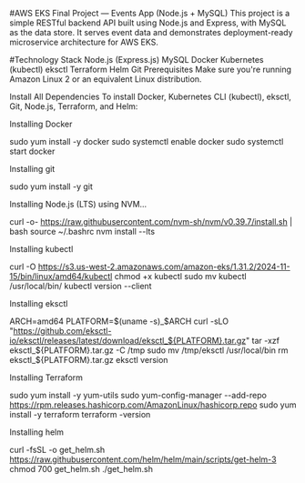 #AWS EKS Final Project — Events App (Node.js + MySQL)
This project is a simple RESTful backend API built using Node.js and Express, with MySQL as the data store. It serves event data and demonstrates deployment-ready microservice architecture for AWS EKS.

#Technology Stack
Node.js (Express.js)
MySQL
Docker
Kubernetes (kubectl)
eksctl
Terraform
Helm
Git
Prerequisites
Make sure you're running Amazon Linux 2 or an equivalent Linux distribution.

Install All Dependencies
To install Docker, Kubernetes CLI (kubectl), eksctl, Git, Node.js, Terraform, and Helm:

Installing Docker

sudo yum install -y docker
sudo systemctl enable docker
sudo systemctl start docker

Installing git

sudo yum install -y git

Installing Node.js (LTS) using NVM...

curl -o- https://raw.githubusercontent.com/nvm-sh/nvm/v0.39.7/install.sh | bash
source ~/.bashrc
nvm install --lts

Installing kubectl

curl -O https://s3.us-west-2.amazonaws.com/amazon-eks/1.31.2/2024-11-15/bin/linux/amd64/kubectl
chmod +x kubectl
sudo mv kubectl /usr/local/bin/
kubectl version --client

Installing eksctl

ARCH=amd64
PLATFORM=$(uname -s)_$ARCH
curl -sLO "https://github.com/eksctl-io/eksctl/releases/latest/download/eksctl_${PLATFORM}.tar.gz"
tar -xzf eksctl_${PLATFORM}.tar.gz -C /tmp
sudo mv /tmp/eksctl /usr/local/bin
rm eksctl_${PLATFORM}.tar.gz
eksctl version

Installing Terraform

sudo yum install -y yum-utils
sudo yum-config-manager --add-repo https://rpm.releases.hashicorp.com/AmazonLinux/hashicorp.repo
sudo yum install -y terraform
terraform -version

Installing helm

curl -fsSL -o get_helm.sh https://raw.githubusercontent.com/helm/helm/main/scripts/get-helm-3
chmod 700 get_helm.sh
./get_helm.sh
